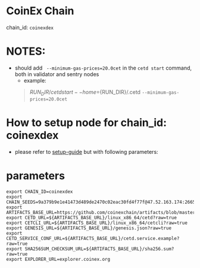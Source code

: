 # CoinEx Chain 
chain_id: `coinexdex`

# NOTES: <br> 
  - should add ` --minimum-gas-prices=20.0cet` in the `cetd start` command, both in validator and sentry nodes
    - example: <br> 
    > ${RUN_DIR}/cetd start --home=${RUN_DIR}/.cetd `--minimum-gas-prices=20.0cet` <br>

# How to setup node for chain_id: coinexdex
- please refer to [setup-guide](https://github.com/coinexchain/devops) but with following parameters:

# parameters
```shell
export CHAIN_ID=coinexdex
export CHAIN_SEEDS=9a379b9e1e41473d489de2470c02eac30fd4f77f@47.52.163.174:26656,01ac3646c649d91671173bd4aa02bc282ca804ba@47.252.23.106:26656
export ARTIFACTS_BASE_URL=https://github.com/coinexchain/artifacts/blob/master/coinexdex
export CETD_URL=${ARTIFACTS_BASE_URL}/linux_x86_64/cetd?raw=true
export CETCLI_URL=${ARTIFACTS_BASE_URL}/linux_x86_64/cetcli?raw=true
export GENESIS_URL=${ARTIFACTS_BASE_URL}/genesis.json?raw=true
export CETD_SERVICE_CONF_URL=${ARTIFACTS_BASE_URL}/cetd.service.example?raw=true
export SHA256SUM_CHECKSUM_URL=${ARTIFACTS_BASE_URL}/sha256.sum?raw=true
export EXPLORER_URL=explorer.coinex.org
```
